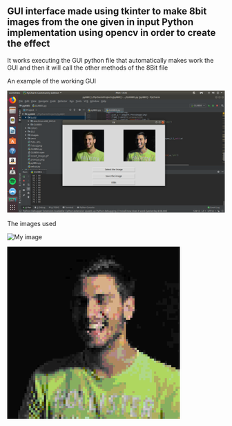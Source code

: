 GUI interface made using tkinter to make 8bit images from the one given in input
Python implementation using opencv in order to create the effect
----------------------------------------------------------------------------------
It works executing the GUI python file that automatically makes work the GUI and then it will call the other methods of the 8Bit file

An example of the working GUI

![My image](https://raw.githubusercontent.com/93lorenzo/8BitImages/master/example.png)

The images used

![My image](https://avatars2.githubusercontent.com/u/13660998?s=400&u=749db9166e62c801dbadf4b13da84e0265537509&v=4)

![My image](https://raw.githubusercontent.com/93lorenzo/8BitImages/master/result.png)
